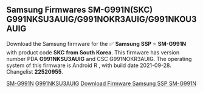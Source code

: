 <h2>Samsung Firmwares SM-G991N(SKC) G991NKSU3AUIG/G991NOKR3AUIG/G991NKOU3AUIG</h2>
Download the Samsung firmware for the ✅ <strong>Samsung SSP </strong> ⭐ <strong>SM-G991N</strong> with product code <strong>SKC</strong> <strong> from South Korea</strong>. This firmware has version number PDA <strong>G991NKSU3AUIG</strong> and CSC G991NOKR3AUIG. The operating system of this firmware is Android R , with build date 2021-09-28. Changelist <strong>22520955</strong>.


[SM-G991N](https://samfirm.shop/samsung/model/SM-G991N)
[G991NKSU3AUIG](https://samfirm.shop/samsung/pda/G991NKSU3AUIG)
[Download Firmware Samsung SSP SM-G991N](https://samfirm.shop/samsung/firmware/460286)
